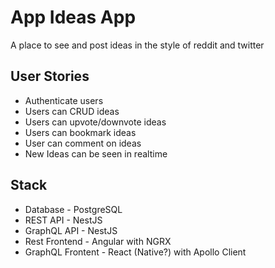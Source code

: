 # App Ideas App

A place to see and post ideas in the style of reddit and twitter

## User Stories

- Authenticate users
- Users can CRUD ideas
- Users can upvote/downvote ideas
- Users can bookmark ideas
- User can comment on ideas
- New Ideas can be seen in realtime

## Stack

- Database - PostgreSQL
- REST API - NestJS
- GraphQL API - NestJS
- Rest Frontend - Angular with NGRX
- GraphQL Frontent - React (Native?) with Apollo Client